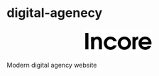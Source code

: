 # digital-agenecy

<img 
    style="display: block; 
           margin-left: auto;
           margin-right: auto;
           width: 30%;"
    src="assets/img/favicon/yandex_widget.png" 
    alt="Our logo">
</img>

Modern digital agency website 
